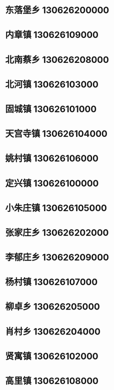 # 东落堡乡 130626200000
# 内章镇 130626109000
# 北南蔡乡 130626208000
# 北河镇 130626103000
# 固城镇 130626101000
# 天宫寺镇 130626104000
# 姚村镇 130626106000
# 定兴镇 130626100000
# 小朱庄镇 130626105000
# 张家庄乡 130626202000
# 李郁庄乡 130626209000
# 杨村镇 130626107000
# 柳卓乡 130626205000
# 肖村乡 130626204000
# 贤寓镇 130626102000
# 高里镇 130626108000
